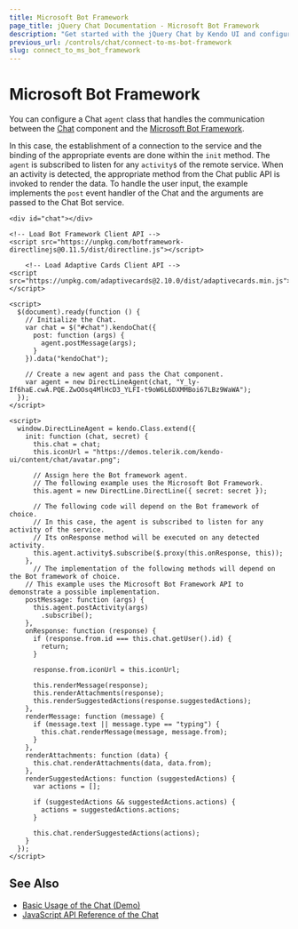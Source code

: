 ```yaml
---
title: Microsoft Bot Framework
page_title: jQuery Chat Documentation - Microsoft Bot Framework
description: "Get started with the jQuery Chat by Kendo UI and configure and connect the Kendo UI Chat component to the Microsoft Bot Framework."
previous_url: /controls/chat/connect-to-ms-bot-framework
slug: connect_to_ms_bot_framework
---
```


# Microsoft Bot Framework

You can configure a Chat `agent` class that handles the communication between the [Chat](https://demos.telerik.com/kendo-ui/chat/index) component and the [Microsoft Bot Framework](https://dev.botframework.com/).

In this case, the establishment of a connection to the service and the binding of the appropriate events are done within the `init` method. The `agent` is subscribed to listen for any `activity$` of the remote service. When an activity is detected, the appropriate method from the Chat public API is invoked to render the data. To handle the user input, the example implements the `post` event handler of the Chat and the arguments are passed to the Chat Bot service.

```dojo
<div id="chat"></div>

<!-- Load Bot Framework Client API -->
<script src="https://unpkg.com/botframework-directlinejs@0.11.5/dist/directline.js"></script>

    <!-- Load Adaptive Cards Client API -->
<script src="https://unpkg.com/adaptivecards@2.10.0/dist/adaptivecards.min.js"></script>

<script>
  $(document).ready(function () {
	// Initialize the Chat.
    var chat = $("#chat").kendoChat({
      post: function (args) {
        agent.postMessage(args);
      }
    }).data("kendoChat");

	// Create a new agent and pass the Chat component.
    var agent = new DirectLineAgent(chat, "Y_ly-If6haE.cwA.PQE.ZwOOsq4MlHcD3_YLFI-t9oW6L6DXMMBoi67LBz9WaWA");
  });
</script>

<script>
  window.DirectLineAgent = kendo.Class.extend({
    init: function (chat, secret) {
      this.chat = chat;
      this.iconUrl = "https://demos.telerik.com/kendo-ui/content/chat/avatar.png";

      // Assign here the Bot framework agent.
      // The following example uses the Microsoft Bot Framework.
      this.agent = new DirectLine.DirectLine({ secret: secret });

      // The following code will depend on the Bot framework of choice.
      // In this case, the agent is subscribed to listen for any activity of the service.
      // Its onResponse method will be executed on any detected activity.
      this.agent.activity$.subscribe($.proxy(this.onResponse, this));
    },
	  // The implementation of the following methods will depend on the Bot framework of choice.
    // This example uses the Microsoft Bot Framework API to demonstrate a possible implementation.
    postMessage: function (args) {
      this.agent.postActivity(args)
        .subscribe();
    },
    onResponse: function (response) {
      if (response.from.id === this.chat.getUser().id) {
        return;
      }

      response.from.iconUrl = this.iconUrl;

      this.renderMessage(response);
      this.renderAttachments(response);
      this.renderSuggestedActions(response.suggestedActions);
    },
    renderMessage: function (message) {
      if (message.text || message.type == "typing") {
        this.chat.renderMessage(message, message.from);
      }
    },
    renderAttachments: function (data) {
      this.chat.renderAttachments(data, data.from);
    },
    renderSuggestedActions: function (suggestedActions) {
      var actions = [];

      if (suggestedActions && suggestedActions.actions) {
        actions = suggestedActions.actions;
      }

      this.chat.renderSuggestedActions(actions);
    }
  });
</script>
```

## See Also

* [Basic Usage of the Chat (Demo)](https://demos.telerik.com/kendo-ui/chat/index)
* [JavaScript API Reference of the Chat](/api/javascript/ui/chat)
